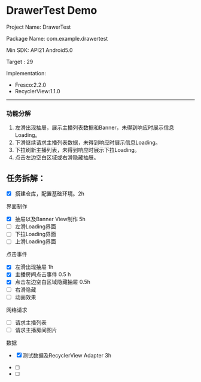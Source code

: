 # DrawerTest Demo

Project Name: DrawerTest

Package Name: com.example.drawertest

Min SDK: API21 Android5.0

Target : 29

Implementation:

- Fresco:2.2.0
- RecyclerView:1.1.0

---

### 功能分解

1. 左滑出现抽屉，展示主播列表数据和Banner，未得到响应时展示信息Loading。
2. 下滑继续请求主播列表数据，未得到响应时展示信息Loading。
3. 下拉刷新主播列表，未得到响应时展示下拉Loading。
4. 点击左边空白区域或右滑隐藏抽屉。





## 任务拆解：

- [x] 搭建仓库，配置基础环境。2h

界面制作

- [x] 抽屉以及Banner View制作 5h
- [ ] 左滑Loading界面
- [ ] 下拉Loading界面
- [ ] 上滑Loading界面

点击事件

- [x] 左滑出现抽屉 1h
- [x] 主播房间点击事件 0.5 h
- [x] 点击左边空白区域隐藏抽屉 0.5h
- [ ] 右滑隐藏
- [ ] 动画效果

网络请求

- [ ] 请求主播列表
- [ ] 请求主播房间图片

数据

- [x] 测试数据及RecyclerView Adapter 3h







- [ ] 
- [ ]      
